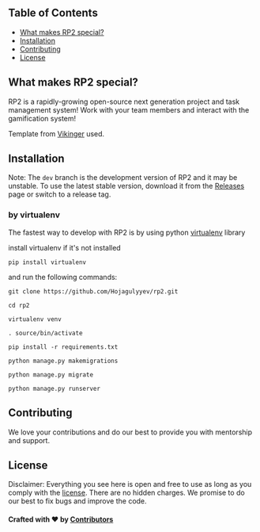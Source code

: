 ## Table of Contents

- [What makes RP2 special?](#what-makes-rp2-special)
- [Installation](#installation)
- [Contributing](#contributing)
- [License](#license)

## What makes RP2 special?

RP2 is a rapidly-growing open-source next generation project and task management system! Work with your team members and interact with the gamification system!

Template from [Vikinger](https://themeforest.net/item/vikinger-social-community-and-marketplace-html-template/25715500) used.

## Installation

Note:
The `dev` branch is the development version of RP2 and it may be unstable. To use the latest stable version, download it from the [Releases](https://github.com/Hojagulyyev/rp2/releases/) page or switch to a release tag.

### by virtualenv
The fastest way to develop with RP2 is by using python [virtualenv](https://pypi.org/project/virtualenv/) library

install virtualenv if it's not installed

`pip install virtualenv`

and run the following commands:

`git clone https://github.com/Hojagulyyev/rp2.git`

`cd rp2`

`virtualenv venv`

`. source/bin/activate`

`pip install -r requirements.txt`

`python manage.py makemigrations`

`python manage.py migrate`

`python manage.py runserver`


## Contributing

We love your contributions and do our best to provide you with mentorship and support.

## License

Disclaimer: Everything you see here is open and free to use as long as you comply with the [license](https://github.com/Hojagulyyev/rp2/blob/main/LICENSE). There are no hidden charges. We promise to do our best to fix bugs and improve the code.

#### Crafted with ❤️ by [Contributors]()
